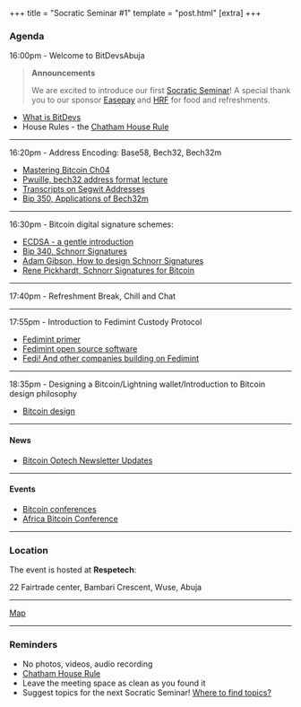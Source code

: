 +++
title = "Socratic Seminar #1"
template = "post.html"
[extra]
+++

### Agenda

16:00pm - Welcome to BitDevsAbuja
   > **Announcements**
   >
   > We are excited to introduce our first [Socratic Seminar](/about)! A special thank you to our sponsor [Easepay](http://easepay.io/) and [HRF](https://hrf.org/) for food and refreshments.

   - [What is BitDevs](https://www.bitdevsnbo.org/about)
   - House Rules - the [Chatham House Rule](https://www.chathamhouse.org/about-us/chatham-house-rule)
---
16:20pm - Address Encoding: Base58, Bech32, Bech32m

   - [Mastering Bitcoin Ch04](https://github.com/bitcoinbook/bitcoinbook/blob/develop/ch04.asciidoc)
   - [Pwuille, bech32 address format lecture](https://www.reddit.com/r/Bitcoin/comments/62fydd/pieter_wuille_lecture_on_new_bech32_address_format/)
   - [Transcripts on Segwit Addresses](https://btctranscripts.com/sf-bitcoin-meetup/2017-03-29-new-address-type-for-segwit-addresses/)
   - [Bip 350, Applications of Bech32m](https://github.com/bitcoin/bips/blob/master/bip-0350.mediawiki)

---

16:30pm - Bitcoin digital signature schemes:

   - [ECDSA - a gentle introduction](https://andrea.corbellini.name/2015/05/17/elliptic-curve-cryptography-a-gentle-introduction/)
   - [Bip 340, Schnorr Signatures](https://github.com/bitcoin/bips/blob/master/bip-0340.mediawiki)
   - [Adam Gibson, How to design Schnorr Signatures](https://www.youtube.com/watch?v=wjACBRJDfxc)
   - [Rene Pickhardt, Schnorr Signatures for Bitcoin](https://www.youtube.com/watch?v=n5aompcR9W0)

---

17:40pm - Refreshment Break, Chill and Chat

---

17:55pm - Introduction to Fedimint Custody Protocol
   - [Fedimint primer](https://fedimint.org/docs/intro)
   - [Fedimint open source software](https://github.com/fedimint)
   - [Fedi! And other companies building on Fedimint](https://www.fedi.xyz/)

---

18:35pm - Designing a Bitcoin/Lightning wallet/Introduction to Bitcoin design philosophy
   - [Bitcoin design](https://bitcoin.design/)

---
#### News

  - [Bitcoin Optech Newsletter Updates](https://bitcoinops.org/en/newsletters/2023/03/08/)

---
#### Events
  - [Bitcoin conferences](https://b.tc/conference/)
  - [Africa Bitcoin Conference](https://afrobitcoin.org/)

---

### Location

The event is hosted at **Respetech**:

22 Fairtrade center, Bambari Crescent, 
Wuse, Abuja

---
[Map](https://www.google.com/maps/place/Fairtrade+Business+Complex/@9.0511381,7.4543869,17z/data=!3m1!4b1!4m6!3m5!1s0x104e0b3e906637f7:0x23ff82ff3780bb80!8m2!3d9.0511381!4d7.4569618!16s%2Fg%2F1hm4tj24m?entry=ttu)  

---
### Reminders

   - No photos, videos, audio recording
   - [Chatham House Rule](https://www.chathamhouse.org/about-us/chatham-house-rule)
   - Leave the meeting space as clean as you found it
   - Suggest topics for the next Socratic Seminar! [Where to find topics?](/about/find-topics)

